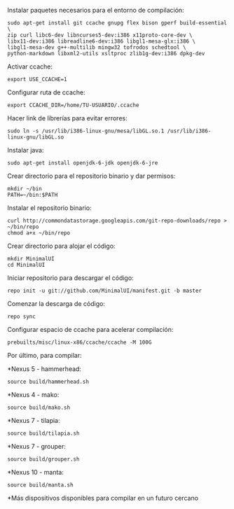 Instalar paquetes necesarios para el entorno de compilación:

    sudo apt-get install git ccache gnupg flex bison gperf build-essential \
    zip curl libc6-dev libncurses5-dev:i386 x11proto-core-dev \
    libx11-dev:i386 libreadline6-dev:i386 libgl1-mesa-glx:i386 \
    libgl1-mesa-dev g++-multilib mingw32 tofrodos schedtool \
    python-markdown libxml2-utils xsltproc zlib1g-dev:i386 dpkg-dev

Activar ccache:

    export USE_CCACHE=1

Configurar ruta de ccache:

    export CCACHE_DIR=/home/TU-USUARIO/.ccache
    
Hacer link de librerías para evitar errores:

    sudo ln -s /usr/lib/i386-linux-gnu/mesa/libGL.so.1 /usr/lib/i386-linux-gnu/libGL.so
    
Instalar java:

    sudo apt-get install openjdk-6-jdk openjdk-6-jre
    
Crear directorio para el repositorio binario y dar permisos:

    mkdir ~/bin
    PATH=~/bin:$PATH
    
Instalar el repositorio binario:

    curl http://commondatastorage.googleapis.com/git-repo-downloads/repo > ~/bin/repo
    chmod a+x ~/bin/repo

Crear directorio para alojar el código:

    mkdir MinimalUI
    cd MinimalUI

Iniciar repositorio para descargar el código:

    repo init -u git://github.com/MinimalUI/manifest.git -b master
 
Comenzar la descarga de código:

    repo sync

Configurar espacio de ccache para acelerar compilación:

    prebuilts/misc/linux-x86/ccache/ccache -M 100G

Por último, para compilar:

*Nexus 5 - hammerhead:

    source build/hammerhead.sh

*Nexus 4 - mako:

    source build/mako.sh

*Nexus 7 - tilapia:

    source build/tilapia.sh

*Nexus 7 - grouper:

    source build/grouper.sh

*Nexus 10 - manta:

    source build/manta.sh

*Más dispositivos disponibles para compilar en un futuro cercano
